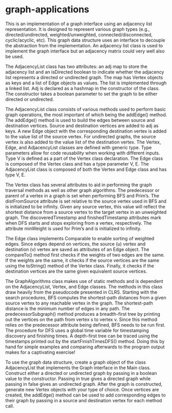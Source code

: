 # graph-applications

This is an implementation of a graph interface using an adjacency list representation. It is designed to represent various graph types (e.g., directed/undirected, weighted/unweighted, connected/disconnected, cyclic/acyclic, etc). This graph data structure uses an interface to decouple the abstraction from the implementation. An adjacency list class is used to implement the graph interface but an adjacency matrix could very well also be used. 

The AdjacencyList class has two attributes: an adj map to store the adjacency list and an isDirected boolean to indicate whether the adjacency list represents a directed or undirected graph. The map has Vertex objects as keys and a list of Edge objects as values. The list is implemented through a linked list. Adj is declared as a hashmap in the constructor of the class. The constructor takes a boolean parameter to set the graph to be either directed or undirected. 

The AdjacencyList class consists of various methods used to perform basic graph operations, the most important of which being the addEdge() method. The addEdge() method is used to build the edges between source and destination vertices. Source and destination vertices are added to adj as keys. A new Edge object with the corresponding destination vertex is added to the value list of the source vertex. For undirected graphs, the source vertex is also added to the value list of the destination vertex. 
The Vertex, Edge, and AdjacencyList classes are defined with generic type. Type parameters allow for code reusability when working with different inputs. Type V is defined as a part of the Vertex class declaration. The Edge class is composed of the Vertex class and has a type parameter V, E. The AdjacencyList class is composed of both the Vertex and Edge class and has type V, E. 

The Vertex class has several attributes to aid in performing the graph traversal methods as well as other graph algorithms. The predecessor or parent of a vertex in a graph is set when performing BFS and Prim’s. The distFromSource attribute is set relative to the source vertex used in BFS and is initialized to be infinity. Given any source vertex, this value will reflect the shortest distance from a source vertex to the target vertex in an unweighted graph. The discoveredTimestamp and finishedTimestamp attributes mark when DFS starts and stops exploring from a vertex, respectively. The attribute minWeight is used for Prim’s and is initialized to infinity. 

The Edge class implements Comparable to enable sorting of weighted edges. Since edges depend on vertices, the source (u) vertex and destination (v) vertex are saved as attributes of an Edge object. The compareTo() method first checks if the weights of two edges are the same. If the weights are the same, it checks if the source vertices are the same using the toString() method of the Vertex class. Finally, it checks if the destination vertices are the same given equivalent source vertices.

The GraphAlgorithms class makes use of static methods and is dependent on the AdjacencyList, Vertex, and Edge classes. The methods in this class draw heavily from the pseudocode presented in CLRS. Starting with the search procedures, BFS computes the shortest-path distances from a given source vertex to any reachable vertex in the graph. The shortest-path distance is the minimum number of edges in any path. The predecessorSubgraph() method produces a breadth-first tree by printing out the vertices on the path from vertex s to vertex v. Since this method relies on the predecessor attribute being defined, BFS needs to be run first. The procedure for DFS uses a global time variable for timestamping discovery and finishing times. A depth-first tree can be traced using the timestamps printed out by the startFinishTimesDFS() method. Doing this by hand for simple examples and comparing afterwards to the program output makes for a captivating exercise!     

To use the graph data structure, create a graph object of the class AdjacencyList that implements the Graph interface in the Main class. Construct either a directed or undirected graph by passing in a boolean value to the constructor. Passing in true gives a directed graph while passing in false gives an undirected graph. After the graph is constructed, generate new Vertex objects with your type of choice. Once vertices are created, the addEdge() method can be used to add corresponding edges to their graph by passing in a source and destination vertex for each method call.
